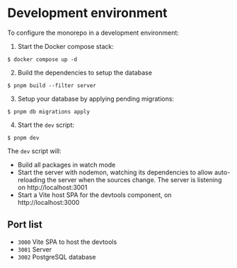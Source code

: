 # Development environment

To configure the monorepo in a development environment:

1. Start the Docker compose stack:

```shell
$ docker compose up -d
```

2. Build the dependencies to setup the database

```shell
$ pnpm build --filter server
```

3. Setup your database by applying pending migrations:

```shell
$ pnpm db migrations apply
```

4. Start the `dev` script:

```shell
$ pnpm dev
```

The `dev` script will:

- Build all packages in watch mode
- Start the server with nodemon, watching its dependencies to
  allow auto-reloading the server when the sources change.
  The server is listening on http://localhost:3001
- Start a Vite host SPA for the devtools component, on http://localhost:3000

## Port list

- `3000` Vite SPA to host the devtools
- `3001` Server
- `3002` PostgreSQL database
